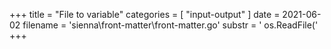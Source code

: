+++
title = "File to variable"
categories = [ "input-output" ]
date = 2021-06-02
filename = 'sienna\front-matter\front-matter.go'
substr = ' os.ReadFile('
+++
